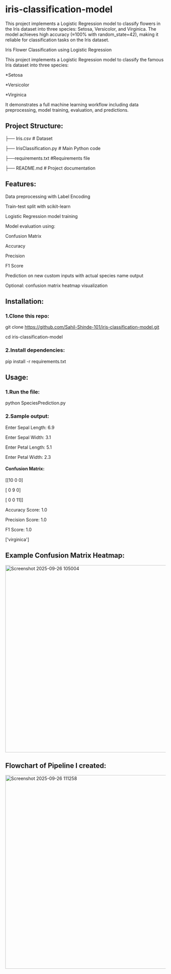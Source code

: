 # iris-classification-model
This project implements a Logistic Regression model to classify flowers in the Iris dataset into three species: Setosa, Versicolor, and Virginica. The model achieves high accuracy (≈100% with random_state=42), making it reliable for classification tasks on the Iris dataset.

Iris Flower Classification using Logistic Regression

This project implements a Logistic Regression model to classify the famous Iris dataset
 into three species:

*Setosa

*Versicolor

*Virginica

It demonstrates a full machine learning workflow including data preprocessing, model training, evaluation, and predictions.

## Project Structure:

├── Iris.csv                # Dataset

├── IrisClassification.py    # Main Python code

├──requirements.txt          #Requirements file

├── README.md               # Project documentation




## Features:

Data preprocessing with Label Encoding

Train-test split with scikit-learn

Logistic Regression model training

Model evaluation using:

Confusion Matrix

Accuracy

Precision

F1 Score

Prediction on new custom inputs with actual species name output

Optional: confusion matrix heatmap visualization

## Installation:
### 1.Clone this repo:
git clone https://github.com/Sahil-Shinde-101/iris-classification-model.git

cd iris-classification-model

### 2.Install dependencies:
pip install -r requirements.txt

## Usage:
### 1.Run the file:

python SpeciesPrediction.py

### 2.Sample output:

Enter Sepal Length: 6.9

Enter Sepal Width: 3.1

Enter Petal Length: 5.1

Enter Petal Width: 2.3

#### Confusion Matrix:

 [[10  0  0]
 
 [ 0  9  0]
 
 [ 0  0 11]]

Accuracy Score: 1.0

Precision Score: 1.0

F1 Score: 1.0

['virginica']

## Example Confusion Matrix Heatmap:



<img width="768" height="587" alt="Screenshot 2025-09-26 105004" src="https://github.com/user-attachments/assets/67e2b7db-08d8-4ba0-a9d8-600a402c59bb" />


## Flowchart of Pipeline I created:


<img width="740" height="607" alt="Screenshot 2025-09-26 111258" src="https://github.com/user-attachments/assets/8e824afa-71c2-4092-afa4-68afc77e0730" />
